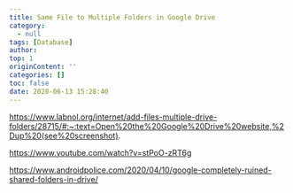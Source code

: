 ```yaml
---
title: Same File to Multiple Folders in Google Drive
category:
  - null
tags: [Database]
author: 
top: 1
originContent: ''
categories: []
toc: false
date: 2020-06-13 15:28:40
---
```


https://www.labnol.org/internet/add-files-multiple-drive-folders/28715/#:~:text=Open%20the%20Google%20Drive%20website,%2Dup%20(see%20screenshot).

https://www.youtube.com/watch?v=stPoO-zRT6g

https://www.androidpolice.com/2020/04/10/google-completely-ruined-shared-folders-in-drive/
